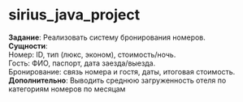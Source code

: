 # sirius_java_project


**Задание**: Реализовать систему бронирования номеров.
<br>**Сущности**:
<br> Номер: ID, тип (люкс, эконом), стоимость/ночь.
<br> Гость: ФИО, паспорт, дата заезда/выезда.
<br> Бронирование: связь номера и гостя, даты, итоговая стоимость.
<br>**Дополнительно**: Выводить среднюю загруженность отеля по категориям номеров по месяцам